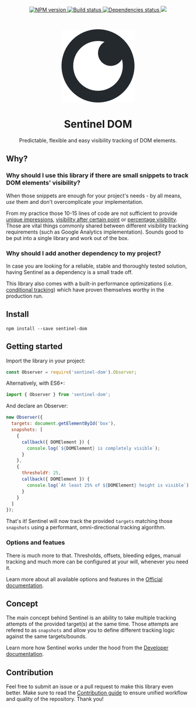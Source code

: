 <p align="center">
  <a href="https://www.npmjs.com/package/sentinel-dom">
    <img src="https://img.shields.io/npm/v/sentinel-dom.svg" title="NPM version" />
  </a>
  <a href="#">
    <img src="https://circleci.com/gh/kettanaito/sentinel-dom/tree/master.svg?style=shield" title="Build status" />
  </a>
  <a href="https://david-dm.org/kettanaito/sentinel-dom">
    <img src="https://david-dm.org/kettanaito/sentinel-dom/status.svg" title="Dependencies status" />
  </a>
  <a href="https://david-dm.org/kettanaito/sentinel-dom?type=dev" title="devDependencies status">
    <img src="https://david-dm.org/kettanaito/sentinel-dom/dev-status.svg" />
  </a>
</p>

<br>
<p align="center">
  <a href="https://github.com/kettanaito/sentinel-dom">
    <img src="./sentinel-logo.png" alt="Sentinel DOM" />
  </a>
</p>

<h1 align="center"><strong>Sentinel DOM</strong></h1>
<p align="center">Predictable, flexible and easy visibility tracking of DOM elements.</p>

## Why?
### Why should I use this library if there are small snippets to track DOM elements' visibility?
When those snippets are enough for your project's needs - by all means, *use* them and don't overcomplicate your implementation.

From my practice those 10-15 lines of code are not sufficient to provide [unique impressions](./docs/options.md#unique-snapshots), [visibility after certain point](./docs/options.md#bleeding-edges) or [percentage visibility](./docs/options.md#thresholds). Those are vital things commonly shared between different visibility tracking requirements (such as Google Analytics implementation).  Sounds good to be put into a single library and work out of the box.

### Why should I add another dependency to my project?
In case you are looking for a reliable, stable and thoroughly tested solution, having Sentinel as a dependency is a small trade off.

This library also comes with a built-in performance optimizations (i.e. [conditional tracking](./docs/developer/conditional-tracking.md)) which have proven themselves worthy in the production run.

## Install
```
npm install --save sentinel-dom
```

## Getting started
Import the library in your project:
```js
const Observer = require('sentinel-dom').Observer;
```

Alternatively, with ES6+:
```js
import { Observer } from 'sentinel-dom';
```

And declare an Observer:
```js
new Observer({
  targets: document.getElementById('box'),
  snapshots: [
    {
      callback({ DOMElement }) {
        console.log(`${DOMElement} is completely visible`);
      }
    },
    {
      thresholdY: 25,
      callback({ DOMElement }) {
        console.log(`At least 25% of ${DOMElement} height is visible`);
      }
    }
  ]
});
```
That's it! Sentinel will now track the provided `targets` matching those `snapshots` using a performant, omni-directional tracking algorithm.

### Options and featues
There is much more to that. Thresholds, offsets, bleeding edges, manual tracking and much more can be configured at your will, whenever you need it.

Learn more about all available options and features in the [Official documentation](./docs/options.md).

## Concept
The main concept behind Sentinel is an ability to take multiple tracking attempts of the provided target(s) at the same time. Those attempts are refered to as `snapshots` and allow you to define different tracking logic against the same targets/bounds.

Learn more how Sentinel works under the hood from the [Developer documentation](./docs/developer).

## Contribution
Feel free to submit an issue or a pull request to make this library even better. Make sure to read the [Contribution guide](./.github/CONTRIBUTING.md) to ensure unified workflow and quality of the repository. Thank you!
